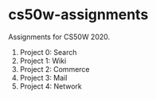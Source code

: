 # cs50w-assignments
Assignments for CS50W 2020.

1. Project 0: Search
2. Project 1: Wiki
3. Project 2: Commerce
4. Project 3: Mail
5. Project 4: Network
